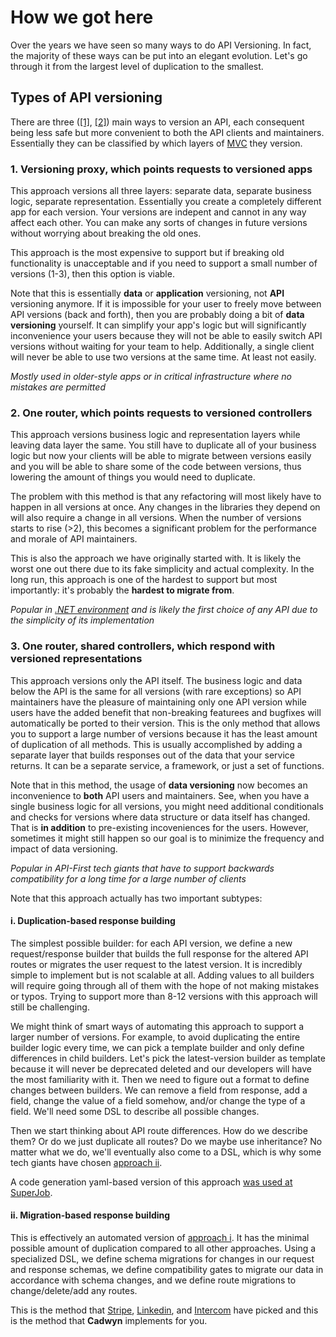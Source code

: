 # How we got here

Over the years we have seen so many ways to do API Versioning. In fact, the majority of these ways can be put into an elegant evolution. Let's go through it from the largest level of duplication to the smallest.

## Types of API versioning

There are three ([\[1\]](https://smartlogic.io/blog/2012-12-12-developing-an-api/), [\[2\]](https://thenewstack.io/tricks-api-versioning/)) main ways to version an API, each consequent being less safe but more convenient to both the API clients and maintainers. Essentially they can be classified by which layers of [MVC](https://en.wikipedia.org/wiki/Model%E2%80%93view%E2%80%93controller) they version.

### 1. Versioning proxy, which points requests to versioned apps

This approach versions all three layers: separate data, separate business logic, separate representation. Essentially you create a completely different app for each version. Your versions are indepent and cannot in any way affect each other. You can make any sorts of changes in future versions without worrying about breaking the old ones.

This approach is the most expensive to support but if breaking old functionality is unacceptable and if you need to support a small number of versions (1-3), then this option is viable.

Note that this is essentially **data** or **application** versioning, not **API** versioning anymore. If it is impossible for your user to freely move between API versions (back and forth), then you are probably doing a bit of **data versioning** yourself. It can simplify your app's logic but will significantly inconvenience your users because they will not be able to easily switch API versions without waiting for your team to help. Additionally, a single client will never be able to use two versions at the same time. At least not easily.

*Mostly used in older-style apps or in critical infrastructure where no mistakes are permitted*

### 2. One router, which points requests to versioned controllers

This approach versions business logic and representation layers while leaving data layer the same. You still have to duplicate all of your business logic but now your clients will be able to migrate between versions easily and you will be able to share some of the code between versions, thus lowering the amount of things you would need to duplicate.

The problem with this method is that any refactoring will most likely have to happen in all versions at once. Any changes in the libraries they depend on will also require a change in all versions. When the number of versions starts to rise (>2), this becomes a significant problem for the performance and morale of API maintainers.

This is also the approach we have originally started with. It is likely the worst one out there due to its fake simplicity and actual complexity. In the long run, this approach is one of the hardest to support but most importantly: it's probably the **hardest to migrate from**.

*Popular in [.NET environment](https://github.com/dotnet/aspnet-api-versioning) and is likely the first choice of any API due to the simplicity of its implementation*

### 3. One router, shared controllers, which respond with versioned representations

This approach versions only the API itself. The business logic and data below the API is the same for all versions (with rare exceptions) so API maintainers have the pleasure of maintaining only one API version while users have the added benefit that non-breaking featurees and bugfixes will automatically be ported to their version. This is the only method that allows you to support a large number of versions because it has the least amount of duplication of all methods. This is usually accomplished by adding a separate layer that builds responses out of the data that your service returns. It can be a separate service, a framework, or just a set of functions.

Note that in this method, the usage of **data versioning** now becomes an inconvenience to **both** API users and maintainers. See, when you have a single business logic for all versions, you might need additional conditionals and checks for versions where data structure or data itself has changed. That is **in addition** to pre-existing incoveniences for the users. However, sometimes it might still happen so our goal is to minimize the frequency and impact of data versioning.

*Popular in API-First tech giants that have to support backwards compatibility for a long time for a large number of clients*

Note that this approach actually has two important subtypes:

#### i. Duplication-based response building

The simplest possible builder: for each API version, we define a new request/response builder that builds the full response for the altered API routes or migrates the user request to the latest version. It is incredibly simple to implement but is not scalable at all. Adding values to all builders will require going through all of them with the hope of not making mistakes or typos. Trying to support more than 8-12 versions with this approach will still be challenging.

We might think of smart ways of automating this approach to support a larger number of versions. For example, to avoid duplicating the entire builder logic every time, we can pick a template builder and only define differences in child builders. Let's pick the latest-version builder as template because it will never be deprecated deleted and our developers will have the most familiarity with it. Then we need to figure out a format to define changes between builders. We can remove a field from response, add a field, change the value of a field somehow, and/or change the type of a field. We'll need some DSL to describe all possible changes.

Then we start thinking about API route differences. How do we describe them? Or do we just duplicate all routes? Do we maybe use inheritance? No matter what we do, we'll eventually also come to a DSL, which is why some tech giants have chosen [approach ii](#ii-migration-based-response-building).

A code generation yaml-based version of this approach [was used at SuperJob](https://habr.com/ru/companies/superjob/articles/577650/).

#### ii. Migration-based response building

This is effectively an automated version of [approach i](#i-duplication-based-response-building). It has the minimal possible amount of duplication compared to all other approaches. Using a specialized DSL, we define schema migrations for changes in our request and response schemas, we define compatibility gates to migrate our data in accordance with schema changes, and we define route migrations to change/delete/add any routes.

This is the method that [Stripe](https://stripe.com/blog/api-versioning), [Linkedin](https://engineering.linkedin.com/blog/2022/-under-the-hood--how-we-built-api-versioning-for-linkedin-market), and [Intercom](
https://www.intercom.com/blog/api-versioning/) have picked and this is the method that **Cadwyn** implements for you.
